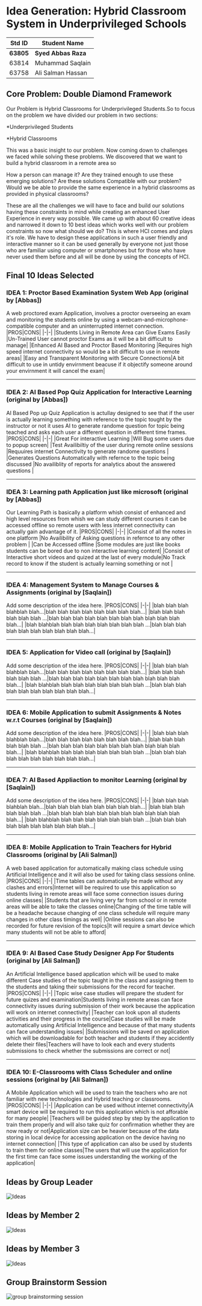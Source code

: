 # Idea Generation: Hybrid Classroom System in Underprivileged Schools

|Std ID|Student Name|
|:-----:|---------------------|
|**63805**|**Syed Abbas Raza**|
|63814|Muhammad Saqlain|
|63758|Ali Salman Hassan|


## Core Problem: Double Diamond Framework

Our Problem is Hybrid Classrooms for Underprivileged Students.So to focus on the problem we have divided our problem in two sections:

*Underprivileged Students

*Hybrid Classrooms

This was a basic insight to our problem. Now coming down to challenges we faced while solving these problems. We discovered that we want to build a hybrid classroom in a remote area so

How a person can manage it?
Are they trained enough to use these emerging solutions?
Are these solutions Compatible with our problem?
Would we be able to provide the same experience in a hybrid classrooms as provided in physical classrooms?

These are all the challenges we will have to face and build our solutions having these constraints in mind while creating an enhanced User Experience in every way possible. We came up with about 60 creative ideas and narrowed it down to 10 best ideas which works well with our problem constraints so now what should we do? This is where HCI comes and plays it's role. We have to design these applications in such a user friendly and interactive manner so it can be used generally by everyone not just those who are familiar using computer or smartphones but for those who have never used them before and all will be done by using the concepts of HCI.

## Final 10 Ideas Selected

### IDEA 1: Proctor Based Examination System Web App (original by [Abbas])
A web proctored exam Application, involves a proctor overseeing an exam and monitoring the students online by using a webcam-and-microphone-compatible computer and an uninterrupted internet connection.
|PROS|CONS|
|-|-|
|Students Living in Remote Area can Give Exams Easily |Un-Trained User cannot proctor Exams as it will be a bit difficult to manage|
|Enhanced AI Based and Proctor Based Monitoring |Requires high speed internet connectivity so would be a bit difficult to use in remote areas|
|Easy and Transparent Monitoring with Secure Connections|A bit difficult to use in untidy envirnment beacuse if it objectify someone around your envirnment it will cancel the exam|

---
### IDEA 2: AI Based Pop Quiz Application for Interactive Learning (original by [Abbas])
AI Based Pop up Quiz Application is actullay designed to see that if the user is actually learning something with reference to the topic tought by the instructor or not it uses 
AI to generate randome question for topic being teached and asks each user a different question in different time frames.
|PROS|CONS|
|-|-|
|Great For interactive Learning |Will Bug some users due to popup screen|
|Test Availibiltiy of the user during remote online sessions |Requuires internet Connectivity to generate randome questions |
|Generates Questions Automatically with refernce to the topic being discussed |No availiblity of reports for analytics about the answered questions |

---
### IDEA 3: Learning path Application just like microsoft (original by [Abbas])
Our Learning Path is basically a platform whish consist of enhanced and high level resources from whish we can study different courses it can be accessed offline so remote users with less internet connectivity can actually gain advantage of it.
|PROS|CONS|
|-|-|
|Consist of all the notes in one platform |No Availibility of Asking questions in refernce to any other problem |
|Can be Accessed offline |Some modules are just like books students can be bored due to non interactive learning content|
|Consist of Interactive short videos and quized at the last of every module|No Track record to know if the student is actually learning something or not |

---
### IDEA 4: Management System to Manage Courses & Assignments (original by [Saqlain])
Add some description of the idea here. 
|PROS|CONS|
|-|-|
|blah blah blah blahblah blah...|blah blah blah blah blah blah blah blah...|
|blah blah blah blah blah blah ...|blah blah blah blah blah blah blah blah blah blah blah blah...|
|blah blahblah blah blah blah blah blah blah blah ...|blah blah blah blah blah blah blah blah blah blah...|

---
### IDEA 5: Application for Video call (original by [Saqlain])
Add some description of the idea here. 
|PROS|CONS|
|-|-|
|blah blah blah blahblah blah...|blah blah blah blah blah blah blah blah...|
|blah blah blah blah blah blah ...|blah blah blah blah blah blah blah blah blah blah blah blah...|
|blah blahblah blah blah blah blah blah blah blah ...|blah blah blah blah blah blah blah blah blah blah...|

---
### IDEA 6: Mobile Application to submit Assignments & Notes w.r.t Courses (original by [Saqlain])
Add some description of the idea here. 
|PROS|CONS|
|-|-|
|blah blah blah blahblah blah...|blah blah blah blah blah blah blah blah...|
|blah blah blah blah blah blah ...|blah blah blah blah blah blah blah blah blah blah blah blah...|
|blah blahblah blah blah blah blah blah blah blah ...|blah blah blah blah blah blah blah blah blah blah...|

---
### IDEA 7: AI Based Appliaction to monitor Learning (original by [Saqlain])
Add some description of the idea here. 
|PROS|CONS|
|-|-|
|blah blah blah blahblah blah...|blah blah blah blah blah blah blah blah...|
|blah blah blah blah blah blah ...|blah blah blah blah blah blah blah blah blah blah blah blah...|
|blah blahblah blah blah blah blah blah blah blah ...|blah blah blah blah blah blah blah blah blah blah...|

---
### IDEA 8: Mobile Application to Train Teachers for Hybrid Classrooms (original by [Ali Salman])
A web based application for automatically making class schedule using Artificial Intelligence and it will also be used for taking class sessions online.
|PROS|CONS|
|-|-|
|Time tables can automatically be made without any clashes and errors|Internet will be required to use this application so students living in remote areas will face some connection issues during online classes|
|Students that are living very far from school or in remote areas will be able to take the classes online|Changing of the time table will be a headache because changing of one class schedule will require many changes in other class timings as well|
|Online sessions can also be recorded for future revision of the topics|It will require a smart device which many students will not be able to afford|

---
### IDEA 9: AI Based Case Study Designer App For Students (original by [Ali Salman])
An Artificial Intelligence based application which will be used to make different Case studies of the topic taught in the class and assigning them to the students and taking their submissions for the record for teacher. 
|PROS|CONS|
|-|-|
|Topic wise case studies will prepare the student for future quizes and examination|Students living in remote areas can face connectivity issues during submission of their work because the application will work on internet connectivity|
|Teacher can look upon all students activities and their progress in the course|Case studies will be made automatically using Artificial Intelligence and because of that many students can face understanding issues|
|Submissions will be saved on application which will be downloadable for both teacher and students if they accidently delete their files|Teachers will have to look each and every students submissions to check whether the submissions are correct or not|

---
### IDEA 10: E-Classrooms with Class Scheduler and online sessions (original by [Ali Salman])
A Mobile Application which will be used to train the teachers who are not familiar with new technologies and Hybrid teaching or classrooms.
|PROS|CONS|
|-|-|
|Application can be used without internet connectivity|A smart device will be required to run this application which is not afforable for many people|
|Teachers will be guided step by step by the application to train them properly and will also take quiz for confirmation whether they are now ready or not|Application size can be heavier because of the data storing in local device for accessing application on the device having no internet connection|
|This type of application can also be used by students to train them for online classes|The users that will use the application for the first time can face some issues understanding the working of the application|



## Ideas by Group Leader

![Ideas](https://user-images.githubusercontent.com/61627416/147766086-6a8d71ca-848f-4367-a65e-b189f02d6fcd.jpg "Ideas By Abbas")

## Ideas by Member 2

![Ideas](https://user-images.githubusercontent.com/61619701/146824321-4ccf2efe-f296-477d-a38a-e1cf86eafb7a.jpeg "Ideas By Saqlain")

## Ideas by Member 3

![Ideas](https://user-images.githubusercontent.com/61631420/146558789-c2d19d2d-0b0d-473c-bf70-a642e83f3c17.jpeg "Ideas By Ali Salman")



## Group Brainstorm Session 
![group brainstorming session](https://user-images.githubusercontent.com/61627416/147772355-ec220791-9301-4c48-a9ee-0444d3d62548.jpg "Group Branin Storming")

   
